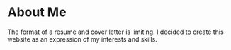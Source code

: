 # About Me
The format of a resume and cover letter is limiting. I decided to create this website as an expression of my interests and skills.  
